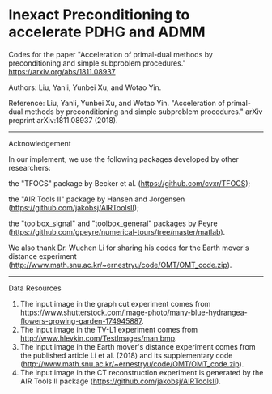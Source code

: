 # Inexact Preconditioning to accelerate PDHG and ADMM

Codes for the paper "Acceleration of primal-dual methods by preconditioning and simple subproblem procedures."
https://arxiv.org/abs/1811.08937

Authors: 
Liu, Yanli, Yunbei Xu, and Wotao Yin. 

Reference: 
Liu, Yanli, Yunbei Xu, and Wotao Yin. "Acceleration of primal-dual methods by preconditioning and simple subproblem procedures." arXiv preprint arXiv:1811.08937 (2018).

***************************************************
Acknowledgement

In our implement, we use the following packages developed by other researchers:

the "TFOCS" package by Becker et al. (https://github.com/cvxr/TFOCS);

the "AIR Tools II" package by Hansen and Jorgensen (https://github.com/jakobsj/AIRToolsII);

the "toolbox_signal" and "toolbox_general" packages by Peyre (https://github.com/gpeyre/numerical-tours/tree/master/matlab).

We also thank Dr. Wuchen Li for sharing his codes for the Earth mover's distance experiment (http://www.math.snu.ac.kr/~ernestryu/code/OMT/OMT_code.zip).
****************************************************

Data Resources
1. The input image in the graph cut experiment comes from https://www.shutterstock.com/image-photo/many-blue-hydrangea-flowers-growing-garden-174945887.
2. The input image in the TV-L1 experiment comes from http://www.hlevkin.com/TestImages/man.bmp.
3. The input image in the Earth mover's distance experiment comes from the published article Li et al. (2018) and its supplementary code (http://www.math.snu.ac.kr/~ernestryu/code/OMT/OMT_code.zip).
4. The input image in the CT reconstruction experiment is generated by the AIR Tools II package (https://github.com/jakobsj/AIRToolsII).
